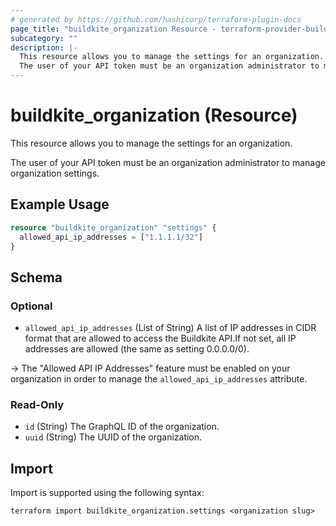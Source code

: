 ```yaml
---
# generated by https://github.com/hashicorp/terraform-plugin-docs
page_title: "buildkite_organization Resource - terraform-provider-buildkite"
subcategory: ""
description: |-
  This resource allows you to manage the settings for an organization.
  The user of your API token must be an organization administrator to manage organization settings.
---
```


# buildkite_organization (Resource)

This resource allows you to manage the settings for an organization.

The user of your API token must be an organization administrator to manage organization settings.

## Example Usage

```terraform
resource "buildkite_organization" "settings" {
  allowed_api_ip_addresses = ["1.1.1.1/32"]
}
```

<!-- schema generated by tfplugindocs -->
## Schema

### Optional

- `allowed_api_ip_addresses` (List of String) A list of IP addresses in CIDR format that are allowed to access the Buildkite API.If not set, all IP addresses are allowed (the same as setting 0.0.0.0/0).

-> The "Allowed API IP Addresses" feature must be enabled on your organization in order to manage the `allowed_api_ip_addresses` attribute.

### Read-Only

- `id` (String) The GraphQL ID of the organization.
- `uuid` (String) The UUID of the organization.

## Import

Import is supported using the following syntax:

```shell
terraform import buildkite_organization.settings <organization slug>
```
